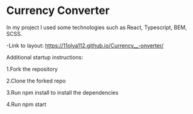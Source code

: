 # Currency Converter

In my project I used some technologies such as React, Typescript, BEM, SCSS.

-Link to layout: https://11olya112.github.io/Currency__-onverter/

Additional startup instructions:

1.Fork the repository

2.Clone the forked repo

3.Run npm install to install the dependencies

4.Run npm start
